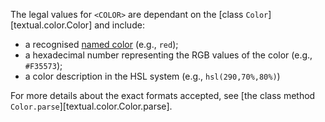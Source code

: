 The legal values for `<COLOR>` are dependant on the [class `Color`][textual.color.Color] and include:

 - a recognised [named color](../../api/color#textual.color--named-colors) (e.g., `red`);
 - a hexadecimal number representing the RGB values of the color (e.g., `#F35573`);
 - a color description in the HSL system (e.g., `hsl(290,70%,80%)`)

For more details about the exact formats accepted, see [the class method `Color.parse`][textual.color.Color.parse].
